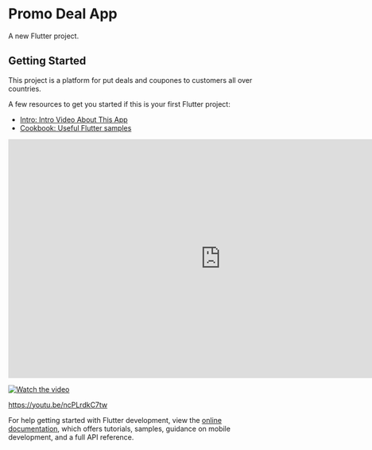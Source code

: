 # Promo Deal App

A new Flutter project.

## Getting Started

This project is a platform for put deals and coupones to customers all over countries.

A few resources to get you started if this is your first Flutter project:

- [Intro: Intro Video About This App](https://youtu.be/ncPLrdkC7tw)
- [Cookbook: Useful Flutter samples](https://docs.flutter.dev/cookbook)

<iframe width="853" height="480" src="https://www.youtube.com/embed/ncPLrdkC7tw" title="" frameborder="0" allow="accelerometer; autoplay; clipboard-write; encrypted-media; gyroscope; picture-in-picture" allowfullscreen></iframe>

[![Watch the video](https://img.youtube.com/vi/ncPLrdkC7tw/maxresdefault.jpg)](https://youtu.be/ncPLrdkC7tw)

https://youtu.be/ncPLrdkC7tw

For help getting started with Flutter development, view the
[online documentation](https://docs.flutter.dev/), which offers tutorials,
samples, guidance on mobile development, and a full API reference.
